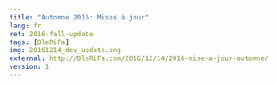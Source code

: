 ```yaml
---
title: "Automne 2016: Mises à jour"
lang: fr
ref: 2016-fall-update
tags: [BleRiFa]
img: 20161214_dev_update.png
external: http://BleRiFa.com/2016/12/14/2016-mise-a-jour-automne/
version: 1
---
```

